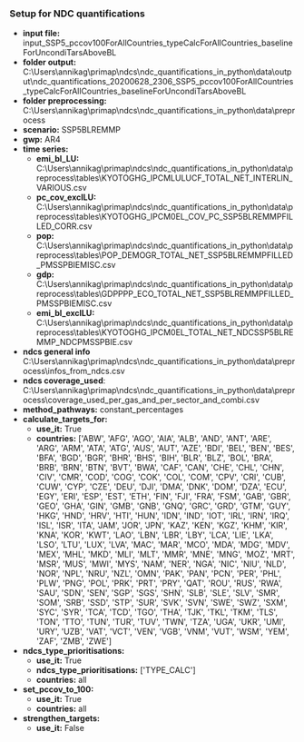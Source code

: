 ### Setup for NDC quantifications
- **input file:** input_SSP5_pccov100ForAllCountries_typeCalcForAllCountries_baselineForUncondiTarsAboveBL
- **folder output:** C:\Users\annikag\primap\ndcs\ndc_quantifications_in_python\data\output\ndc_quantifications_20200628_2306_SSP5_pccov100ForAllCountries_typeCalcForAllCountries_baselineForUncondiTarsAboveBL
- **folder preprocessing:** C:\Users\annikag\primap\ndcs\ndc_quantifications_in_python\data\preprocess
- **scenario:** SSP5BLREMMP
- **gwp:** AR4
- **time series:**
  - **emi_bl_LU:** C:\Users\annikag\primap\ndcs\ndc_quantifications_in_python\data\preprocess\tables\KYOTOGHG_IPCMLULUCF_TOTAL_NET_INTERLIN_VARIOUS.csv
  - **pc_cov_exclLU:** C:\Users\annikag\primap\ndcs\ndc_quantifications_in_python\data\preprocess\tables\KYOTOGHG_IPCM0EL_COV_PC_SSP5BLREMMPFILLED_CORR.csv
  - **pop:** C:\Users\annikag\primap\ndcs\ndc_quantifications_in_python\data\preprocess\tables\POP_DEMOGR_TOTAL_NET_SSP5BLREMMPFILLED_PMSSPBIEMISC.csv
  - **gdp:** C:\Users\annikag\primap\ndcs\ndc_quantifications_in_python\data\preprocess\tables\GDPPPP_ECO_TOTAL_NET_SSP5BLREMMPFILLED_PMSSPBIEMISC.csv
  - **emi_bl_exclLU:** C:\Users\annikag\primap\ndcs\ndc_quantifications_in_python\data\preprocess\tables\KYOTOGHG_IPCM0EL_TOTAL_NET_NDCSSP5BLREMMP_NDCPMSSPBIE.csv
- **ndcs general info** C:\Users\annikag\primap\ndcs\ndc_quantifications_in_python\data\preprocess\infos_from_ndcs.csv
- **ndcs coverage_used**: C:\Users\annikag\primap\ndcs\ndc_quantifications_in_python\data\preprocess\coverage_used_per_gas_and_per_sector_and_combi.csv
- **method_pathways:** constant_percentages
- **calculate_targets_for:**
  - **use_it:** True
  - **countries:** ['ABW', 'AFG', 'AGO', 'AIA', 'ALB', 'AND', 'ANT', 'ARE', 'ARG', 'ARM', 'ATA', 'ATG', 'AUS', 'AUT', 'AZE', 'BDI', 'BEL', 'BEN', 'BES', 'BFA', 'BGD', 'BGR', 'BHR', 'BHS', 'BIH', 'BLR', 'BLZ', 'BOL', 'BRA', 'BRB', 'BRN', 'BTN', 'BVT', 'BWA', 'CAF', 'CAN', 'CHE', 'CHL', 'CHN', 'CIV', 'CMR', 'COD', 'COG', 'COK', 'COL', 'COM', 'CPV', 'CRI', 'CUB', 'CUW', 'CYP', 'CZE', 'DEU', 'DJI', 'DMA', 'DNK', 'DOM', 'DZA', 'ECU', 'EGY', 'ERI', 'ESP', 'EST', 'ETH', 'FIN', 'FJI', 'FRA', 'FSM', 'GAB', 'GBR', 'GEO', 'GHA', 'GIN', 'GMB', 'GNB', 'GNQ', 'GRC', 'GRD', 'GTM', 'GUY', 'HKG', 'HND', 'HRV', 'HTI', 'HUN', 'IDN', 'IND', 'IOT', 'IRL', 'IRN', 'IRQ', 'ISL', 'ISR', 'ITA', 'JAM', 'JOR', 'JPN', 'KAZ', 'KEN', 'KGZ', 'KHM', 'KIR', 'KNA', 'KOR', 'KWT', 'LAO', 'LBN', 'LBR', 'LBY', 'LCA', 'LIE', 'LKA', 'LSO', 'LTU', 'LUX', 'LVA', 'MAC', 'MAR', 'MCO', 'MDA', 'MDG', 'MDV', 'MEX', 'MHL', 'MKD', 'MLI', 'MLT', 'MMR', 'MNE', 'MNG', 'MOZ', 'MRT', 'MSR', 'MUS', 'MWI', 'MYS', 'NAM', 'NER', 'NGA', 'NIC', 'NIU', 'NLD', 'NOR', 'NPL', 'NRU', 'NZL', 'OMN', 'PAK', 'PAN', 'PCN', 'PER', 'PHL', 'PLW', 'PNG', 'POL', 'PRK', 'PRT', 'PRY', 'QAT', 'ROU', 'RUS', 'RWA', 'SAU', 'SDN', 'SEN', 'SGP', 'SGS', 'SHN', 'SLB', 'SLE', 'SLV', 'SMR', 'SOM', 'SRB', 'SSD', 'STP', 'SUR', 'SVK', 'SVN', 'SWE', 'SWZ', 'SXM', 'SYC', 'SYR', 'TCA', 'TCD', 'TGO', 'THA', 'TJK', 'TKL', 'TKM', 'TLS', 'TON', 'TTO', 'TUN', 'TUR', 'TUV', 'TWN', 'TZA', 'UGA', 'UKR', 'UMI', 'URY', 'UZB', 'VAT', 'VCT', 'VEN', 'VGB', 'VNM', 'VUT', 'WSM', 'YEM', 'ZAF', 'ZMB', 'ZWE']
- **ndcs_type_prioritisations:**
  - **use_it:** True
  - **ndcs_type_prioritisations:** ['TYPE_CALC']
  - **countries:** all
- **set_pccov_to_100:**
  - **use_it:** True
  - **countries:** all
- **strengthen_targets:**
  - **use_it:** False
